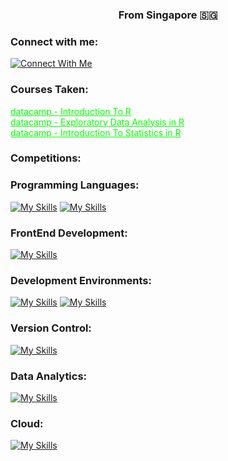 <h3 align="center">From Singapore 🇸🇬</h3>

<h3 align="left">Connect with me:</h3>

[![Connect With Me](https://skillicons.dev/icons?i=linkedin&theme=light)](https://www.linkedin.com/in/hariprasathmohan)

<h3 align="left">Courses Taken:</h3>
<p>
  <a href="./datacamp certificates/certificate (2).pdf" style="color: #00FF00;">datacamp - Introduction To R</a><br>
  <a href="./datacamp certificates/certificate (1).pdf" style="color: #00FF00;">datacamp - Exploratory Data Analysis in R</a><br>
  <a href="./datacamp certificates/certificate.pdf" style="color: #00FF00;">datacamp - Introduction To Statistics in R</a><br>
</p>

<h3 align="left">Competitions:</h3>

<h3 align="left">Programming Languages:</h3>

[![My Skills](https://skillicons.dev/icons?i=java,py&theme=light)](https://skillicons.dev)
[![My Skills](https://skillicons.dev/icons?i=cpp&theme=dark)](https://skillicons.dev)

<h3 align="left">FrontEnd Development:</h3>

[![My Skills](https://skillicons.dev/icons?i=css,html,js&theme=dark)](https://skillicons.dev)

<h3 align="left">Development Environments:</h3>

[![My Skills](https://skillicons.dev/icons?i=vim&theme=light)](https://skillicons.dev)
[![My Skills](https://skillicons.dev/icons?i=idea,pycharm,git,github&theme=dark)](https://skillicons.dev)

<h3 align="left">Version Control:</h3>

[![My Skills](https://skillicons.dev/icons?i=git,github&theme=dark)](https://skillicons.dev)

<h3 align="left">Data Analytics:</h3>

[![My Skills](https://skillicons.dev/icons?i=r&theme=light)](https://skillicons.dev)

<h3 align="left">Cloud:</h3>

[![My Skills](https://skillicons.dev/icons?i=aws&theme=light)](https://skillicons.dev)
